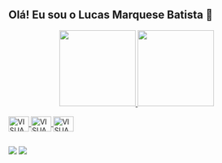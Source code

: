   ##  Olá!  Eu sou o Lucas Marquese Batista 👋
<div align="center">
  <a href="https://github.com/lmbatista">
  <img height="150em" src="https://github-readme-stats.vercel.app/api?username=lmbatista&show_icons=true&theme=dark&include_all_commits=false&count_private=true"/>
  <img height="150em" src="https://github-readme-stats.vercel.app/api/top-langs/?username=lmbatista&layout=compact&langs_count=7&theme=dark"/>
</div
</div>
<div style="display: inline_block"><br>
  <img align="center" alt="VISUALSTIDIO" height="30" width="40" src="https://icongr.am/devicon/visualstudio-plain.svg?size=30&color=f7f7f7">

   <img align="center" alt="VISUALSTIDIO" height="30" width="40" src="https://icongr.am/devicon/html5-original-wordmark.svg?size=30&color=f7f7f7">
  
  <img align="center" alt="VISUALSTIDIO" height="30" width="40" src="https://icongr.am/devicon/python-original.svg?size=30&color=currentColor">  
</div>
    
##
</div>
 <a href = "mailto:lucasmarquese02@gmail.com"><img src="https://img.shields.io/badge/Gmail-D14836?style=for-the-badge&logo=gmail&logoColor=white"></a>
  <a href="https://www.linkedin.com/in/lucas-marquese-batista-1a0a54180/" target="_blank"><img src="https://img.shields.io/badge/LinkedIn-0077B5?style=for-the-badge&logo=linkedin&logoColor=white"></a>
  
 </div>
